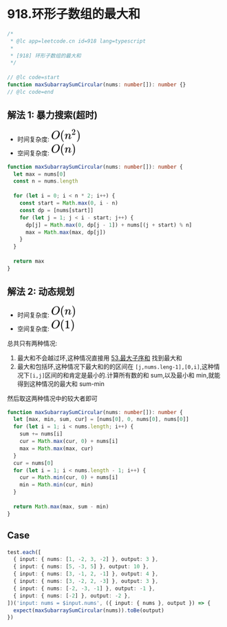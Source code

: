 # 918.环形子数组的最大和

```ts
/*
 * @lc app=leetcode.cn id=918 lang=typescript
 *
 * [918] 环形子数组的最大和
 */

// @lc code=start
function maxSubarraySumCircular(nums: number[]): number {}
// @lc code=end
```

## 解法 1: 暴力搜索(超时)

- 时间复杂度: <!-- $O(n^2)$ --> <img style="transform: translateY(0.1em); background: white;" src="./svg/o-n-^-2.svg" alt="O(n^2)">
- 空间复杂度: <!-- $O(n))$ --> <img style="transform: translateY(0.1em); background: white;" src="./svg/o-n.svg" alt="O(n)">

```ts
function maxSubarraySumCircular(nums: number[]): number {
  let max = nums[0]
  const n = nums.length

  for (let i = 0; i < n * 2; i++) {
    const start = Math.max(0, i - n)
    const dp = [nums[start]]
    for (let j = 1; j < i - start; j++) {
      dp[j] = Math.max(0, dp[j - 1]) + nums[(j + start) % n]
      max = Math.max(max, dp[j])
    }
  }

  return max
}
```

## 解法 2: 动态规划

- 时间复杂度: <!-- $O(n)$ --> <img style="transform: translateY(0.1em); background: white;" src="./svg/o-n.svg" alt="O(n)">
- 空间复杂度: <!-- $O(1))$ --> <img style="transform: translateY(0.1em); background: white;" src="./svg/o-1.svg" alt="O(1)">

总共只有两种情况:

1. 最大和不会越过环,这种情况直接用 [53.最大子序和](53.最大子序和.md) 找到最大和
2. 最大和包括环,这种情况下最大和的的区间在 `[j,nums.leng-1],[0,i]`,这种情况下`[i,j]`区间的和肯定是最小的.计算所有数的和 sum,以及最小和 min,就能得到这种情况的最大和 sum-min

然后取这两种情况中的较大者即可

```ts
function maxSubarraySumCircular(nums: number[]): number {
  let [max, min, sum, cur] = [nums[0], 0, nums[0], nums[0]]
  for (let i = 1; i < nums.length; i++) {
    sum += nums[i]
    cur = Math.max(cur, 0) + nums[i]
    max = Math.max(max, cur)
  }
  cur = nums[0]
  for (let i = 1; i < nums.length - 1; i++) {
    cur = Math.min(cur, 0) + nums[i]
    min = Math.min(cur, min)
  }

  return Math.max(max, sum - min)
}
```

## Case

```ts
test.each([
  { input: { nums: [1, -2, 3, -2] }, output: 3 },
  { input: { nums: [5, -3, 5] }, output: 10 },
  { input: { nums: [3, -1, 2, -1] }, output: 4 },
  { input: { nums: [3, -2, 2, -3] }, output: 3 },
  { input: { nums: [-2, -3, -1] }, output: -1 },
  { input: { nums: [-2] }, output: -2 },
])('input: nums = $input.nums', ({ input: { nums }, output }) => {
  expect(maxSubarraySumCircular(nums)).toBe(output)
})
```
